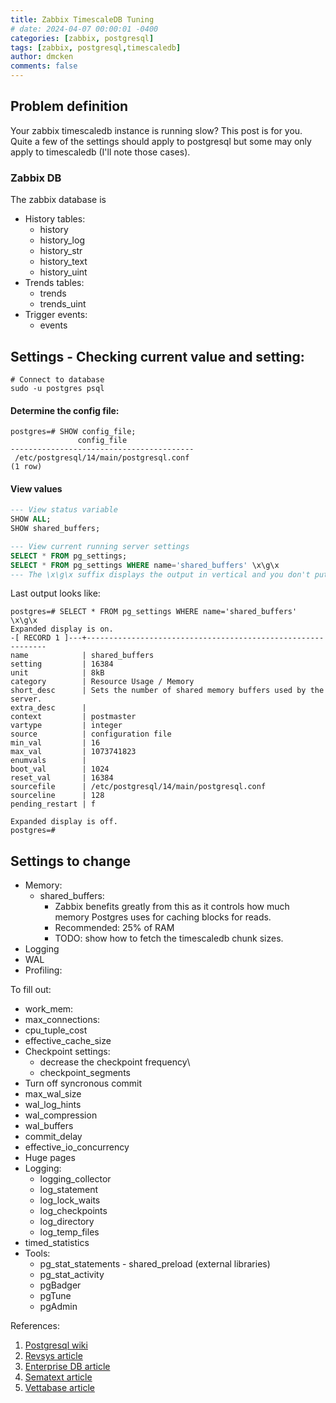 ```yaml
---
title: Zabbix TimescaleDB Tuning
# date: 2024-04-07 00:00:01 -0400
categories: [zabbix, postgresql]
tags: [zabbix, postgresql,timescaledb]
author: dmcken 
comments: false
---
```




## Problem definition

Your zabbix timescaledb instance is running slow? This post is for you. Quite a few of the settings should apply to postgresql but some may only apply to timescaledb (I'll note those cases).


### Zabbix DB

The zabbix database is 

* History tables:
  * history
  * history_log
  * history_str
  * history_text
  * history_uint
* Trends tables:
  * trends
  * trends_uint
* Trigger events:
  * events



## Settings - Checking current value and setting:

```shell
# Connect to database
sudo -u postgres psql
```

#### Determine the config file:
```shell
postgres=# SHOW config_file;
               config_file
-----------------------------------------
 /etc/postgresql/14/main/postgresql.conf
(1 row)
```

#### View values
```sql
--- View status variable
SHOW ALL;
SHOW shared_buffers;

--- View current running server settings
SELECT * FROM pg_settings;
SELECT * FROM pg_settings WHERE name='shared_buffers' \x\g\x
--- The \x\g\x suffix displays the output in vertical and you don't put a terminating semi-colon
```

Last output looks like:
```shell
postgres=# SELECT * FROM pg_settings WHERE name='shared_buffers' \x\g\x
Expanded display is on.
-[ RECORD 1 ]---+-------------------------------------------------------------
name            | shared_buffers
setting         | 16384
unit            | 8kB
category        | Resource Usage / Memory
short_desc      | Sets the number of shared memory buffers used by the server.
extra_desc      |
context         | postmaster
vartype         | integer
source          | configuration file
min_val         | 16
max_val         | 1073741823
enumvals        |
boot_val        | 1024
reset_val       | 16384
sourcefile      | /etc/postgresql/14/main/postgresql.conf
sourceline      | 128
pending_restart | f

Expanded display is off.
postgres=#
```

## Settings to change

* Memory:
  * shared_buffers:
    * Zabbix benefits greatly from this as it controls how much memory Postgres uses for caching blocks for reads.
    * Recommended: 25% of RAM
    * TODO: show how to fetch the timescaledb chunk sizes.
* Logging
* WAL
* Profiling:
  
To fill out:
* work_mem:
* max_connections:
* cpu_tuple_cost
* effective_cache_size 
* Checkpoint settings:
  * decrease the checkpoint frequency\
  * checkpoint_segments
* Turn off syncronous commit
* max_wal_size
* wal_log_hints
* wal_compression
* wal_buffers
* commit_delay
* effective_io_concurrency
* Huge pages
* Logging:
  * logging_collector
  * log_statement
  * log_lock_waits
  * log_checkpoints
  * log_directory
  * log_temp_files
* timed_statistics
* Tools:
  * pg_stat_statements - shared_preload (external libraries)
  * pg_stat_activity
  * pgBadger
  * pgTune
  * pgAdmin

References:
1. [Postgresql wiki](https://wiki.postgresql.org/wiki/Tuning_Your_PostgreSQL_Server)
2. [Revsys article](https://www.revsys.com/writings/postgresql-performance.html)
3. [Enterprise DB article](https://www.enterprisedb.com/postgres-tutorials/introduction-postgresql-performance-tuning-and-optimization)
4. [Sematext article](https://sematext.com/blog/postgresql-performance-tuning/)
5. [Vettabase article](https://vettabase.com/optimize-read-and-write-performance-in-postgresql/)
